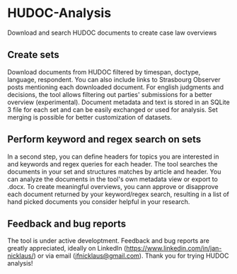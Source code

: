 # HUDOC-Analysis
Download and search HUDOC documents to create case law overviews

## Create sets
Download documents from HUDOC filtered by timespan, doctype, language, respondent. You can also include links to Strasbourg Observer posts mentioning each downloaded document. For english judgments and decisions, the tool allows filtering out parties' submissions for a better overview (experimental). Document metadata and text is stored in an SQLite 3 file for each set and can be easily exchanged or used for analysis. Set merging is possible for better customization of datasets.

## Perform keyword and regex search on sets
In a second step, you can define headers for topics you are interested in and keywords and regex queries for each header. The tool searches the documents in your set and structures matches by article and header. You can analyze the documents in the tool's own metadata view or export to .docx. To create meaningful overviews, you cann approve or disapprove each document returned by your keyword/regex search, resulting in a list of hand picked documents you consider helpful in your research.

## Feedback and bug reports
The tool is under active developtment. Feedback and bug reports are greatly appreciated, ideally on LinkedIn (https://www.linkedin.com/in/jan-nicklaus/) or via email (jfnicklaus@gmail.com). Thank you for trying HUDOC analysis!

